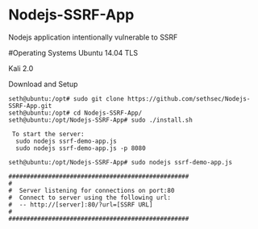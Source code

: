 # Nodejs-SSRF-App
Nodejs application intentionally vulnerable to SSRF

#Operating Systems
Ubuntu 14.04 TLS

Kali 2.0

Download and Setup
```ShellSession
seth@ubuntu:/opt# sudo git clone https://github.com/sethsec/Nodejs-SSRF-App.git
seth@ubuntu:/opt# cd Nodejs-SSRF-App/
seth@ubuntu:/opt/Nodejs-SSRF-App# sudo ./install.sh

 To start the server:
  sudo nodejs ssrf-demo-app.js
  sudo nodejs ssrf-demo-app.js -p 8080

seth@ubuntu:/opt/Nodejs-SSRF-App# sudo nodejs ssrf-demo-app.js

##################################################
#
#  Server listening for connections on port:80
#  Connect to server using the following url:
#  -- http://[server]:80/?url=[SSRF URL]
#
##################################################

```
